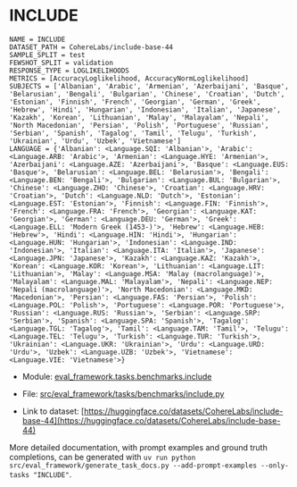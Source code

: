 # INCLUDE

````
NAME = INCLUDE
DATASET_PATH = CohereLabs/include-base-44
SAMPLE_SPLIT = test
FEWSHOT_SPLIT = validation
RESPONSE_TYPE = LOGLIKELIHOODS
METRICS = [AccuracyLoglikelihood, AccuracyNormLoglikelihood]
SUBJECTS = ['Albanian', 'Arabic', 'Armenian', 'Azerbaijani', 'Basque', 'Belarusian', 'Bengali', 'Bulgarian', 'Chinese', 'Croatian', 'Dutch', 'Estonian', 'Finnish', 'French', 'Georgian', 'German', 'Greek', 'Hebrew', 'Hindi', 'Hungarian', 'Indonesian', 'Italian', 'Japanese', 'Kazakh', 'Korean', 'Lithuanian', 'Malay', 'Malayalam', 'Nepali', 'North Macedonian', 'Persian', 'Polish', 'Portuguese', 'Russian', 'Serbian', 'Spanish', 'Tagalog', 'Tamil', 'Telugu', 'Turkish', 'Ukrainian', 'Urdu', 'Uzbek', 'Vietnamese']
LANGUAGE = {'Albanian': <Language.SQI: 'Albanian'>, 'Arabic': <Language.ARB: 'Arabic'>, 'Armenian': <Language.HYE: 'Armenian'>, 'Azerbaijani': <Language.AZE: 'Azerbaijani'>, 'Basque': <Language.EUS: 'Basque'>, 'Belarusian': <Language.BEL: 'Belarusian'>, 'Bengali': <Language.BEN: 'Bengali'>, 'Bulgarian': <Language.BUL: 'Bulgarian'>, 'Chinese': <Language.ZHO: 'Chinese'>, 'Croatian': <Language.HRV: 'Croatian'>, 'Dutch': <Language.NLD: 'Dutch'>, 'Estonian': <Language.EST: 'Estonian'>, 'Finnish': <Language.FIN: 'Finnish'>, 'French': <Language.FRA: 'French'>, 'Georgian': <Language.KAT: 'Georgian'>, 'German': <Language.DEU: 'German'>, 'Greek': <Language.ELL: 'Modern Greek (1453-)'>, 'Hebrew': <Language.HEB: 'Hebrew'>, 'Hindi': <Language.HIN: 'Hindi'>, 'Hungarian': <Language.HUN: 'Hungarian'>, 'Indonesian': <Language.IND: 'Indonesian'>, 'Italian': <Language.ITA: 'Italian'>, 'Japanese': <Language.JPN: 'Japanese'>, 'Kazakh': <Language.KAZ: 'Kazakh'>, 'Korean': <Language.KOR: 'Korean'>, 'Lithuanian': <Language.LIT: 'Lithuanian'>, 'Malay': <Language.MSA: 'Malay (macrolanguage)'>, 'Malayalam': <Language.MAL: 'Malayalam'>, 'Nepali': <Language.NEP: 'Nepali (macrolanguage)'>, 'North Macedonian': <Language.MKD: 'Macedonian'>, 'Persian': <Language.FAS: 'Persian'>, 'Polish': <Language.POL: 'Polish'>, 'Portuguese': <Language.POR: 'Portuguese'>, 'Russian': <Language.RUS: 'Russian'>, 'Serbian': <Language.SRP: 'Serbian'>, 'Spanish': <Language.SPA: 'Spanish'>, 'Tagalog': <Language.TGL: 'Tagalog'>, 'Tamil': <Language.TAM: 'Tamil'>, 'Telugu': <Language.TEL: 'Telugu'>, 'Turkish': <Language.TUR: 'Turkish'>, 'Ukrainian': <Language.UKR: 'Ukrainian'>, 'Urdu': <Language.URD: 'Urdu'>, 'Uzbek': <Language.UZB: 'Uzbek'>, 'Vietnamese': <Language.VIE: 'Vietnamese'>}
````

- Module: [eval_framework.tasks.benchmarks.include](eval_framework.tasks.benchmarks.include)

- File: [src/eval_framework/tasks/benchmarks/include.py](../../src/eval_framework/tasks/benchmarks/include.py)

- Link to dataset: [https://huggingface.co/datasets/CohereLabs/include-base-44](https://huggingface.co/datasets/CohereLabs/include-base-44)

More detailed documentation, with prompt examples and ground truth completions, can be generated with `uv run python src/eval_framework/generate_task_docs.py --add-prompt-examples --only-tasks "INCLUDE"`.
